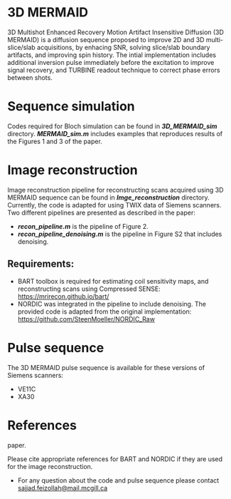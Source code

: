 # 3D MERMAID
3D Multishot Enhanced Recovery Motion Artifact Insensitive Diffusion (3D MERMAID) is a diffusion sequence proposed to improve 2D and 3D multi-slice/slab acquisitions, by enhacing SNR, solving slice/slab boundary artifacts, and improving spin history. The intial implementation includes additional inversion pulse immediately before the excitation to improve signal recovery, and TURBINE readout technique to correct phase errors between shots.
# Sequence simulation
Codes required for Bloch simulation can be found in ***3D_MERMAID_sim*** directory.
***MERMAID_sim.m*** includes examples that reproduces results of the Figures 1 and 3 of the paper.
# Image reconstruction
Image reconstruction pipeline for reconstructing scans acquired using 3D MERMAID sequence can be found in ***Imge_reconstruction*** directory. Currently, the code is adapted for using TWIX data of Siemens scanners.
Two different pipelines are presented as described in the paper:
* ***recon_pipeline.m*** is the pipeline of Figure 2.
* ***recon_pipeline_denoising.m*** is the pipeline in Figure S2 that includes denoising.
## Requirements:
* BART toolbox is required for estimating coil sensitivity maps, and reconstructing scans using Compressed SENSE:
https://mrirecon.github.io/bart/
* NORDIC was integrated in the pipeline to include denoising. The provided code is adapted from the original implementation:
https://github.com/SteenMoeller/NORDIC_Raw
# Pulse sequence
The 3D MERMAID pulse sequence is available for these versions of Siemens scanners:
* VE11C
* XA30

# References
paper.

Please cite appropriate references for BART and NORDIC if they are used for the image reconstruction.

* For any question about the code and pulse sequence please contact sajjad.feizollah@mail.mcgill.ca
